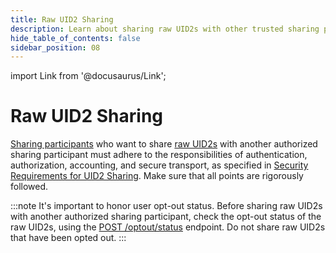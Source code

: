```yaml
---
title: Raw UID2 Sharing
description: Learn about sharing raw UID2s with other trusted sharing participants.
hide_table_of_contents: false
sidebar_position: 08
---
```


import Link from '@docusaurus/Link';

# Raw UID2 Sharing

[Sharing participants](ref-info/glossary-uid.md#gl-sharing-participant) who want to share [raw UID2s](../ref-info/glossary-uid.md#gl-raw-uid2) with another authorized sharing participant must adhere to the responsibilities of authentication, authorization, accounting, and secure transport, as specified in [Security Requirements for UID2 Sharing](sharing-security.md). Make sure that all points are rigorously followed.

:::note
It's important to honor user opt-out status. Before sharing raw UID2s with another authorized sharing participant, check the opt-out status of the raw UID2s, using the [POST&nbsp;/optout/status](../endpoints/post-optout-status.md) endpoint. Do not share raw UID2s that have been opted out.
:::
